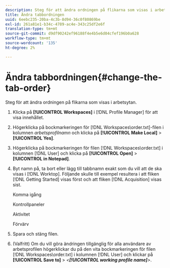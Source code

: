 ```yaml
---
description: Steg för att ändra ordningen på flikarna som visas i arbetsytan.
title: Ändra tabbordningen
uuid: 6eebc235-20ba-4c3b-8d94-36c0f80869be
exl-id: 261a81e1-b34c-4789-ac4e-343c25df2e6f
translation-type: tm+mt
source-git-commit: d9df90242ef96188f4e4b5e6d04cfef196b0a628
workflow-type: tm+mt
source-wordcount: '135'
ht-degree: 2%

---
```


# Ändra tabbordningen{#change-the-tab-order}

Steg för att ändra ordningen på flikarna som visas i arbetsytan.

1. Klicka på **[!UICONTROL Workspaces]** i [!DNL Profile Manager] för att visa innehållet.
1. Högerklicka på bockmarkeringen för [!DNL Workspaces\order.txt]-filen i kolumnen *arbetsprofilnamn* och klicka på **[!UICONTROL Make Local]** > **[!UICONTROL Yes]**.
1. Högerklicka på bockmarkeringen för filen [!DNL Workspaces\order.txt] i kolumnen [!DNL User] och klicka på **[!UICONTROL Open]** > **[!UICONTROL in Notepad]**.
1. Byt namn på, ta bort eller lägg till tabbnamn exakt som du vill att de ska visas i [!DNL Worktop]. Följande skulle till exempel resultera i att fliken [!DNL Getting Started] visas först och att fliken [!DNL Acquisition] visas sist.

   Komma igång

   Kontrollpaneler

   Aktivitet

   Förvärv

1. Spara och stäng filen.
1. (Valfritt) Om du vill göra ändringen tillgänglig för alla användare av arbetsprofilen högerklickar du på den vita bockmarkeringen för filen [!DNL Workspaces\order.txt] i kolumnen [!DNL User] och klickar på **[!UICONTROL Save to]** > *&lt;**[!UICONTROL working profile name]**>*.
